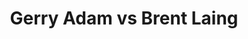 ---
title: Gerry Adam vs Brent Laing
player1:
  name: Adam, Gerry
  percent: 77
  wins: 1
  losses: 2
player2:
  name: Laing, Brent
  percent: 83
  wins: 2
  losses: 1
games:
- player1:
    team: SK
    position: Second
    percent: 74
    win: 0
    loss: 1
  player2:
    team: 'ON'
    position: Second
    percent: 85
    win: 1
    loss: 0
  event: Brier
  year: 2007
  draw: Round Robin(9)
  score: ON 8 - SK 6
- player1:
    team: SK
    position: Second
    percent: 83
    win: 1
    loss: 0
  player2:
    team: 'ON'
    position: Second
    percent: 89
    win: 0
    loss: 1
  event: Brier
  year: 2008
  draw: Round Robin(11)
  score: ON 5 - SK 7
- player1:
    team: SK
    position: Second
    percent: 76
    win: 0
    loss: 1
  player2:
    team: 'ON'
    position: Second
    percent: 77
    win: 1
    loss: 0
  event: Brier
  year: 2008
  draw: Semi-Final(21)
  score: ON 8 - SK 7
- player1:
    team: SIMM
    position: Third
    percent: 80
    win: 0
    loss: 1
  player2:
    team: HOWA
    position: Second
    percent: 90
    win: 1
    loss: 0
  event: Trials (Men)
  year: 2009
  draw: Round Robin(4)
  score: HOWA 7 - SIMM 5
---